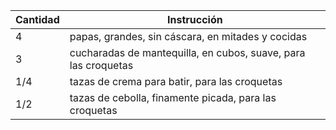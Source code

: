 | Cantidad     | Instrucción                                                     |
| ------------ | --------------------------------------------------------------- |
| 4            | papas, grandes, sin cáscara, en mitades y cocidas               |
| 3            | cucharadas de mantequilla, en cubos, suave, para las croquetas  |
| 1/4          | tazas de crema para batir, para las croquetas                   |
| 1/2          | tazas de cebolla, finamente picada, para las croquetas          |
